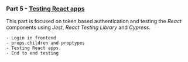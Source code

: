 ### Part 5 - [Testing React apps](https://fullstackopen.com/en/part5)

This part is focused on token based authentication and testing the _React_ components using _Jest_, _React Testing Library_ and _Cypress_.
```
- Login in frontend
- props.children and proptypes
- Testing React apps
- End to end testing
```

